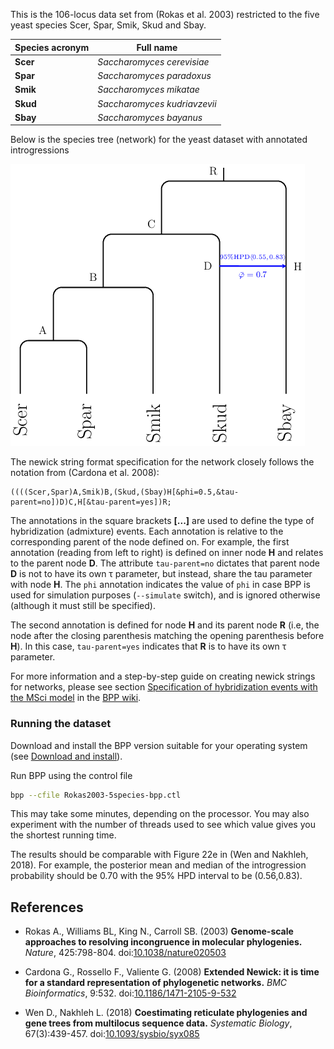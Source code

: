 This is the 106-locus data set from (Rokas et al. 2003) restricted to the five yeast species Scer, Spar, Smik, Skud and Sbay. 

| Species acronym | Full name                     |
| --------------- | ----------------------------- |
| **Scer**        | *Saccharomyces cerevisiae*    |
| **Spar**        | *Saccharomyces paradoxus*     |
| **Smik**        | *Saccharomyces mikatae*       |
| **Skud**        | *Saccharomyces kudriavzevii*  |
| **Sbay**        | *Saccharomyces bayanus*       |

Below is the species tree (network) for the yeast dataset with annotated introgressions

![yeast species network](https://raw.githubusercontent.com/xflouris/assets/master/bpp/yeast/yeast-5.png)

The newick string format specification for the network closely follows the notation from (Cardona et al. 2008):

```
((((Scer,Spar)A,Smik)B,(Skud,(Sbay)H[&phi=0.5,&tau-parent=no])D)C,H[&tau-parent=yes])R;
```

The annotations in the square brackets **[...]** are used to define the type of
hybridization (admixture) events. Each annotation is relative to the
corresponding parent of the node defined on. For example, the first annotation
(reading from left to right) is defined on inner node **H** and relates to the
parent node **D**. The attribute `tau-parent=no` dictates that parent node
**D** is not to have its own &tau; parameter, but instead, share the tau
parameter with node **H**.  The `phi` annotation indicates the value of `phi` in
case BPP is used for simulation purposes (`--simulate` switch), and is ignored
otherwise (although it must still be specified).

The second annotation is defined for node **H** and its parent node **R** (i.e,
the node after the closing parenthesis matching the opening parenthesis before
**H**). In this case, `tau-parent=yes` indicates that **R** is to have its own
&tau; parameter. 

For more information and a step-by-step guide on creating newick strings for
networks, please see section
[Specification of hybridization events with the MSci model](https://github.com/bpp/bpp/wiki/Specification-of-hybridization-events-with-the-MSci-model)
in the [BPP wiki](https://github.com/bpp/bpp/wiki).

### Running the dataset

Download and install the BPP version suitable for your operating system (see [Download and install](https://github.com/bpp/bpp#download-and-install)).

Run BPP using the control file

```bash
bpp --cfile Rokas2003-5species-bpp.ctl
```

This may take some minutes, depending on the processor.  You may also
experiment with the number of threads used to see which value gives you the
shortest running time.

The results should be comparable with Figure 22e in (Wen and Nakhleh, 2018).
For example, the posterior mean and median of the introgression probability
should be 0.70 with the 95% HPD interval to be (0.56,0.83).






## References

* Rokas A., Williams BL, King N., Carroll SB. (2003)
**Genome-scale approaches to resolving incongruence in molecular phylogenies.**
*Nature*, 425:798-804.
doi:[10.1038/nature020503](http://dx.doi.org/10.1038/nature020503)

* Cardona G., Rossello F., Valiente G. (2008)
**Extended Newick: it is time for a standard representation of phylogenetic networks.**
*BMC Bioinformatics*, 9:532.
doi:[10.1186/1471-2105-9-532](https://doi.org/10.1186/1471-2105-9-532)

* Wen D., Nakhleh L. (2018) 
**Coestimating reticulate phylogenies and gene trees from multilocus sequence data.**
*Systematic Biology*, 67(3):439-457.
doi:[10.1093/sysbio/syx085](http://dx.doi.org/10.1093/sysbio/syx085)

